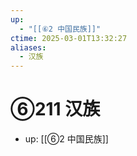 ```yaml
---
up:
  - "[[⑥2 中国民族]]"
ctime: 2025-03-01T13:32:27
aliases:
  - 汉族
---
```


# ⑥211 汉族

- up: [[⑥2 中国民族]]
